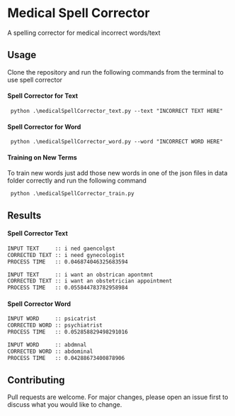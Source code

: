 # Medical Spell Corrector

A spelling corrector for medical incorrect words/text

## Usage
Clone the repository and run the following commands from the terminal to use spell corrector 

#### Spell Corrector for Text
```
 python .\medicalSpellCorrector_text.py --text "INCORRECT TEXT HERE"
```
#### Spell Corrector for Word
```
 python .\medicalSpellCorrector_word.py --word "INCORRECT WORD HERE"
```
#### Training on New Terms
To train new words just add those new words in one of the json files in data folder correctly and run the following command

```
 python .\medicalSpellCorrector_train.py  
```

## Results
#### Spell Corrector Text
```bash
INPUT TEXT     :: i ned gaencolgst
CORRECTED TEXT :: i need gynecologist
PROCESS TIME   :: 0.046874046325683594
```
```bash
INPUT TEXT     :: i want an obstrican apontmnt
CORRECTED TEXT :: i want an obstetrician appointment
PROCESS TIME   :: 0.055844783782958984
```
#### Spell Corrector Word
```bash
INPUT WORD     :: psicatrist
CORRECTED WORD :: psychiatrist
PROCESS TIME   :: 0.052858829498291016
```
```bash
INPUT WORD     :: abdmnal
CORRECTED WORD :: abdominal
PROCESS TIME   :: 0.04288673400878906
```

## Contributing
Pull requests are welcome. For major changes, please open an issue first to discuss what you would like to change.

